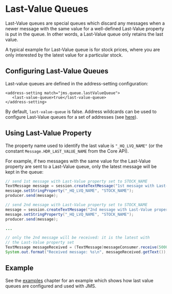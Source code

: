 # Last-Value Queues

Last-Value queues are special queues which discard any messages when a
newer message with the same value for a well-defined Last-Value property
is put in the queue. In other words, a Last-Value queue only retains the
last value.

A typical example for Last-Value queue is for stock prices, where you
are only interested by the latest value for a particular stock.

## Configuring Last-Value Queues

Last-value queues are defined in the address-setting configuration:

    <address-setting match="jms.queue.lastValueQueue">
       <last-value-queue>true</last-value-queue>
    </address-setting>

By default, `last-value-queue` is false. Address wildcards can be used
to configure Last-Value queues for a set of addresses (see [here](wildcard-syntax.md)).

## Using Last-Value Property

The property name used to identify the last value is `"_HQ_LVQ_NAME"`
(or the constant `Message.HDR_LAST_VALUE_NAME` from the Core API).

For example, if two messages with the same value for the Last-Value
property are sent to a Last-Value queue, only the latest message will be
kept in the queue:

``` java
// send 1st message with Last-Value property set to STOCK_NAME
TextMessage message = session.createTextMessage("1st message with Last-Value property set");
message.setStringProperty("_HQ_LVQ_NAME", "STOCK_NAME");
producer.send(message);

// send 2nd message with Last-Value property set to STOCK_NAME
message = session.createTextMessage("2nd message with Last-Value property set");
message.setStringProperty("_HQ_LVQ_NAME", "STOCK_NAME");
producer.send(message);

...

// only the 2nd message will be received: it is the latest with
// the Last-Value property set
TextMessage messageReceived = (TextMessage)messageConsumer.receive(5000);
System.out.format("Received message: %s\n", messageReceived.getText());
```

## Example

See the [examples](examples.md) chapter for an example which shows how last value queues are configured
and used with JMS.
